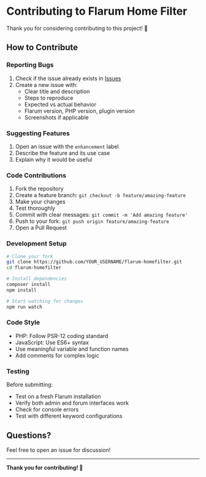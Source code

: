 # Contributing to Flarum Home Filter

Thank you for considering contributing to this project! 🎉

## How to Contribute

### Reporting Bugs

1. Check if the issue already exists in [Issues](https://github.com/wszdb/flarum-homefilter/issues)
2. Create a new issue with:
   - Clear title and description
   - Steps to reproduce
   - Expected vs actual behavior
   - Flarum version, PHP version, plugin version
   - Screenshots if applicable

### Suggesting Features

1. Open an issue with the `enhancement` label
2. Describe the feature and its use case
3. Explain why it would be useful

### Code Contributions

1. Fork the repository
2. Create a feature branch: `git checkout -b feature/amazing-feature`
3. Make your changes
4. Test thoroughly
5. Commit with clear messages: `git commit -m 'Add amazing feature'`
6. Push to your fork: `git push origin feature/amazing-feature`
7. Open a Pull Request

### Development Setup

```bash
# Clone your fork
git clone https://github.com/YOUR_USERNAME/flarum-homefilter.git
cd flarum-homefilter

# Install dependencies
composer install
npm install

# Start watching for changes
npm run watch
```

### Code Style

- PHP: Follow PSR-12 coding standard
- JavaScript: Use ES6+ syntax
- Use meaningful variable and function names
- Add comments for complex logic

### Testing

Before submitting:
- Test on a fresh Flarum installation
- Verify both admin and forum interfaces work
- Check for console errors
- Test with different keyword configurations

## Questions?

Feel free to open an issue for discussion!

---

**Thank you for contributing! 🙏**
